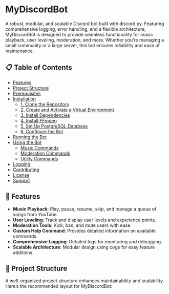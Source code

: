 # MyDiscordBot

A robust, modular, and scalable Discord bot built with discord.py. Featuring comprehensive logging, error handling, and a flexible architecture, MyDiscordBot is designed to provide seamless functionality for music playback, user leveling, moderation, and more. Whether you’re managing a small community or a large server, this bot ensures reliability and ease of maintenance.

## 📋 Table of Contents
- [Features](#-features)
- [Project Structure](#-project-structure)
- [Prerequisites](#-prerequisites)
- [Installation](#-installation)
  - [1. Clone the Repository](#1-clone-the-repository)
  - [2. Create and Activate a Virtual Environment](#2-create-and-activate-a-virtual-environment)
  - [3. Install Dependencies](#3-install-dependencies)
  - [4. Install FFmpeg](#4-install-ffmpeg)
  - [5. Set Up PostgreSQL Database](#5-set-up-postgresql-database)
  - [6. Configure the Bot](#6-configure-the-bot)
- [Running the Bot](#-running-the-bot)
- [Using the Bot](#-using-the-bot)
  - [Music Commands](#-music-commands)
  - [Moderation Commands](#-moderation-commands)
  - [Utility Commands](#-utility-commands)
- [Logging](#-logging)
- [Contributing](#-contributing)
- [License](#-license)
- [Support](#-support)

## 🌟 Features
- **Music Playback**: Play, pause, resume, skip, and manage a queue of songs from YouTube.
- **User Leveling**: Track and display user levels and experience points.
- **Moderation Tools**: Kick, ban, and mute users with ease.
- **Custom Help Command**: Provides detailed information on available commands.
- **Comprehensive Logging**: Detailed logs for monitoring and debugging.
- **Scalable Architecture**: Modular design using cogs for easy feature additions.

## 📂 Project Structure

A well-organized project structure enhances maintainability and scalability. Here’s the recommended layout for MyDiscordBot:
